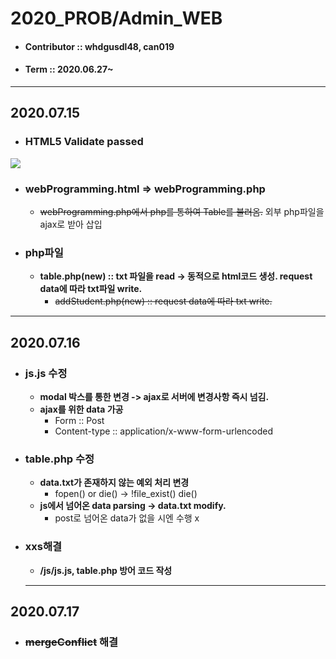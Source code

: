 # 2020_PROB/Admin_WEB

* #### Contributor :: whdgusdl48, can019
* #### Term :: 2020.06.27~
<hr/>

## **2020.07.15**
* ###  **HTML5 Validate passed**
<img src = "https://user-images.githubusercontent.com/26926966/87548043-ec73a100-c6e6-11ea-9ada-1a8acc19ead3.png" >


* ###  **webProgramming.html => webProgramming.php**
  + ~~webProgramming.php에서 php를 통하여 Table를 불러옴.~~ 외부 php파일을 ajax로 받아 삽입  
* ###  **php파일**
  + **table.php(new) :: txt 파일을 read -> 동적으로 html코드 생성. request data에 따라 txt파일 write.**<br>   
    - ~~addStudent.php(new) :: request data에 따라 txt write.~~
<hr/> 

## **2020.07.16**
* ### **js.js 수정**
  + **modal 박스를 통한 변경 -> ajax로 서버에 변경사항 즉시 넘김.**
  + **ajax를 위한 data 가공**
    - Form :: Post<br/>
    - Content-type :: application/x-www-form-urlencoded
* ### **table.php 수정**
  + **data.txt가 존재하지 않는 예외 처리 변경**
    - fopen() or die() ->  !file_exist() die()
  + **js에서 넘어온 data parsing -> data.txt modify.**
    - post로 넘어온 data가 없을 시엔 수행 x
* ### **xxs해결**
  + **/js/js.js, table.php 방어 코드 작성**
  <hr/>
  
## **2020.07.17**
* ### ~~**mergeConflict**~~ **해결**
 
